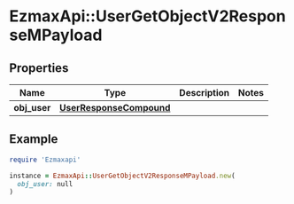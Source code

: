 # EzmaxApi::UserGetObjectV2ResponseMPayload

## Properties

| Name | Type | Description | Notes |
| ---- | ---- | ----------- | ----- |
| **obj_user** | [**UserResponseCompound**](UserResponseCompound.md) |  |  |

## Example

```ruby
require 'Ezmaxapi'

instance = EzmaxApi::UserGetObjectV2ResponseMPayload.new(
  obj_user: null
)
```


